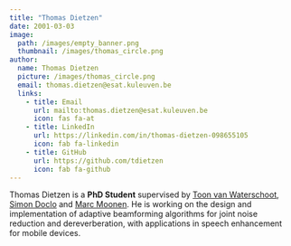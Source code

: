 ```yaml
---
title: "Thomas Dietzen"
date: 2001-03-03
image: 
  path: /images/empty_banner.png
  thumbnail: /images/thomas_circle.png
author:
  name: Thomas Dietzen
  picture: /images/thomas_circle.png
  email: thomas.dietzen@esat.kuleuven.be
  links:
    - title: Email
      url: mailto:thomas.dietzen@esat.kuleuven.be
      icon: fas fa-at    
    - title: LinkedIn
      url: https://linkedin.com/in/thomas-dietzen-098655105
      icon: fab fa-linkedin
    - title: GitHub
      url: https://github.com/tdietzen
      icon: fab fa-github
---
```


Thomas Dietzen is a **PhD Student** supervised by [Toon van Waterschoot](team/toon_vanwaterschoot), [Simon Doclo](http://www.sigproc.uni-oldenburg.de/45583.html) and [Marc Moonen](http://www.esat.kuleuven.be/stadius/person.php?persid=2). He is working on the design and implementation of adaptive beamforming algorithms for joint noise reduction and dereverberation, with applications in speech enhancement for mobile devices.
